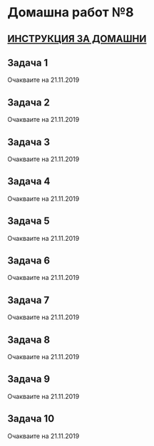 # Домашна работ №8

## [ИНСТРУКЦИЯ ЗА ДОМАШНИ](README.md)

## Задача 1

Очакваите на 21.11.2019

## Задача 2

Очакваите на 21.11.2019

## Задача 3

Очакваите на 21.11.2019

## Задача 4

Очакваите на 21.11.2019

## Задача 5

Очакваите на 21.11.2019

## Задача 6

Очакваите на 21.11.2019

## Задача 7

Очакваите на 21.11.2019

## Задача 8

Очакваите на 21.11.2019

## Задача 9

Очакваите на 21.11.2019

## Задача 10

Очакваите на 21.11.2019
